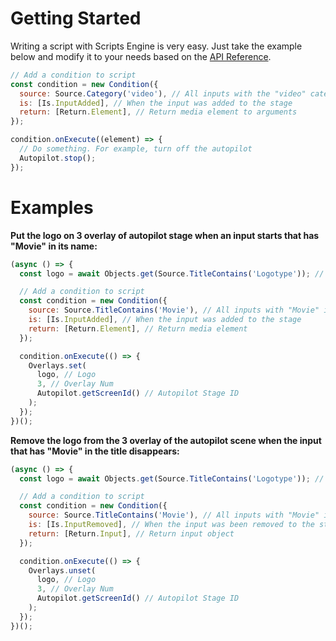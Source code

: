 # Getting Started

<p>Writing a script with Scripts Engine is very easy. Just take the example below and modify it to your needs based on the <a href="/#/scripts/api">API Reference</a>.</p>

```js
// Add a condition to script
const condition = new Condition({
  source: Source.Category('video'), // All inputs with the "video" category
  is: [Is.InputAdded], // When the input was added to the stage
  return: [Return.Element], // Return media element to arguments
});

condition.onExecute((element) => {
  // Do something. For example, turn off the autopilot
  Autopilot.stop();
});
```

# Examples

<b>Put the logo on 3 overlay of autopilot stage when an input starts that has "Movie" in its name:</b>
```js
(async () => {
  const logo = await Objects.get(Source.TitleContains('Logotype')); // We're looking for a logo input by "Logotype" in name

  // Add a condition to script
  const condition = new Condition({
    source: Source.TitleContains('Movie'), // All inputs with "Movie" in their names
    is: [Is.InputAdded], // When the input was added to the stage
    return: [Return.Element], // Return media element
  });

  condition.onExecute(() => {
    Overlays.set(
      logo, // Logo
      3, // Overlay Num
      Autopilot.getScreenId() // Autopilot Stage ID
    );
  });
})();
```

<b>Remove the logo from the 3 overlay of the autopilot scene when the input that has "Movie" in the title disappears:</b>
```js
(async () => {
  const logo = await Objects.get(Source.TitleContains('Logotype')); // We're looking for a logo input by "Logotype" in name

  // Add a condition to script
  const condition = new Condition({
    source: Source.TitleContains('Movie'), // All inputs with "Movie" in their names
    is: [Is.InputRemoved], // When the input was been removed to the stage
    return: [Return.Input], // Return input object
  });

  condition.onExecute(() => {
    Overlays.unset(
      logo, // Logo
      3, // Overlay Num
      Autopilot.getScreenId() // Autopilot Stage ID
    );
  });
})();
```